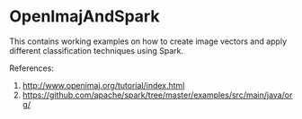 # OpenImajAndSpark
This contains working examples on how to create image vectors and apply different classification techniques using Spark. 

References:
1. http://www.openimaj.org/tutorial/index.html
2. https://github.com/apache/spark/tree/master/examples/src/main/java/org/

